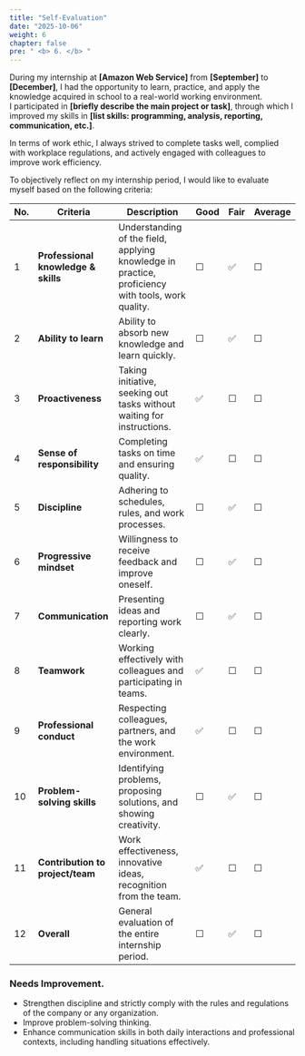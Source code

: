 ```yaml
---
title: "Self-Evaluation"
date: "2025-10-06"
weight: 6
chapter: false
pre: " <b> 6. </b> "
---
```


During my internship at **[Amazon Web Service]** from **[September]** to **[December]**, I had the opportunity to learn, 
practice, and apply the knowledge acquired in school to a real-world working environment.  
I participated in **[briefly describe the main project or task]**, through which I improved my skills in 
**[list skills: programming, analysis, reporting, communication, etc.]**.

In terms of work ethic, I always strived to complete tasks well, complied with workplace regulations, and actively engaged with colleagues to improve work efficiency.

To objectively reflect on my internship period, I would like to evaluate myself based on the following criteria:

| No. | Criteria                            | Description                                                                                       | Good | Fair | Average |
| --- |-------------------------------------|---------------------------------------------------------------------------------------------------|------|------| ---------- |
| 1   | **Professional knowledge & skills** | Understanding of the field, applying knowledge in practice, proficiency with tools, work quality. | ☐    | ✅    | ☐          |
| 2   | **Ability to learn**                | Ability to absorb new knowledge and learn quickly.                                                | ☐    | ✅    | ☐          |
| 3   | **Proactiveness**                   | Taking initiative, seeking out tasks without waiting for instructions.                            | ✅    | ☐    | ☐          |
| 4   | **Sense of responsibility**         | Completing tasks on time and ensuring quality.                                                    | ✅    | ☐    | ☐          |
| 5   | **Discipline**                      | Adhering to schedules, rules, and work processes.                                                 | ☐    | ✅    | ☐          |
| 6   | **Progressive mindset**             | Willingness to receive feedback and improve oneself.                                              | ☐    | ✅    | ☐          |
| 7   | **Communication**                   | Presenting ideas and reporting work clearly.                                                      | ☐    | ✅    | ☐          |
| 8   | **Teamwork**                        | Working effectively with colleagues and participating in teams.                                   | ✅    | ☐    | ☐          |
| 9   | **Professional conduct**            | Respecting colleagues, partners, and the work environment.                                        | ✅    | ☐    | ☐          |
| 10  | **Problem-solving skills**          | Identifying problems, proposing solutions, and showing creativity.                                | ☐    | ✅    | ☐          |
| 11  | **Contribution to project/team**    | Work effectiveness, innovative ideas, recognition from the team.                                  | ✅    | ☐    | ☐          |
| 12  | **Overall**                         | General evaluation of the entire internship period.                                               | ☐    | ✅    | ☐          |

### Needs Improvement.

* Strengthen discipline and strictly comply with the rules and regulations of the company or any organization.
* Improve problem-solving thinking.
* Enhance communication skills in both daily interactions and professional contexts, including handling situations effectively.
